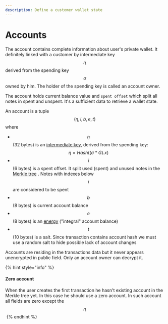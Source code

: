 ```yaml
---
description: Define a customer wallet state
---
```


# Accounts

The account contains complete information about user's private wallet. It definitely linked with a customer by intermediate key $$\eta$$derived from the spending key $$\sigma$$owned by him. The holder of the spending key is called an account owner.

The account holds current balance value and `spent offset` which split all notes in spent and unspent. It's a sufficient data to retrieve a wallet state.

An account is a tuple $$(\eta, i, b, e, t)$$ where

* $$\eta$$ (32 bytes) is an [intermediate key](../zkbob-keys/), derived from the spending key: $$\eta = Hash((\sigma*G).x)$$
* $$i$$(6 bytes) is a spent offset. It split used (spent) and unused notes in the [Merkle tree](../untitled/) . Notes with indexes below $$i$$are considered to be spent
* $$b$$(8 bytes) is current account balance
* $$e$$(8 bytes) is an [energy](../the-energy.md) ("integral" account balance)
* $$t$$(10 bytes) is a salt. Since transaction contains account hash we must use a random salt to hide possible lack of account changes

Accounts are residing in the transactions data but it never appears unencrypted in public field. Only an account owner can decrypt it.

{% hint style="info" %}
#### Zero account

When the user creates the first transaction he hasn't existing account in the Merkle tree yet. In this case he should use a zero account. In such account all fields are zero except the $$\eta$$​
{% endhint %}
